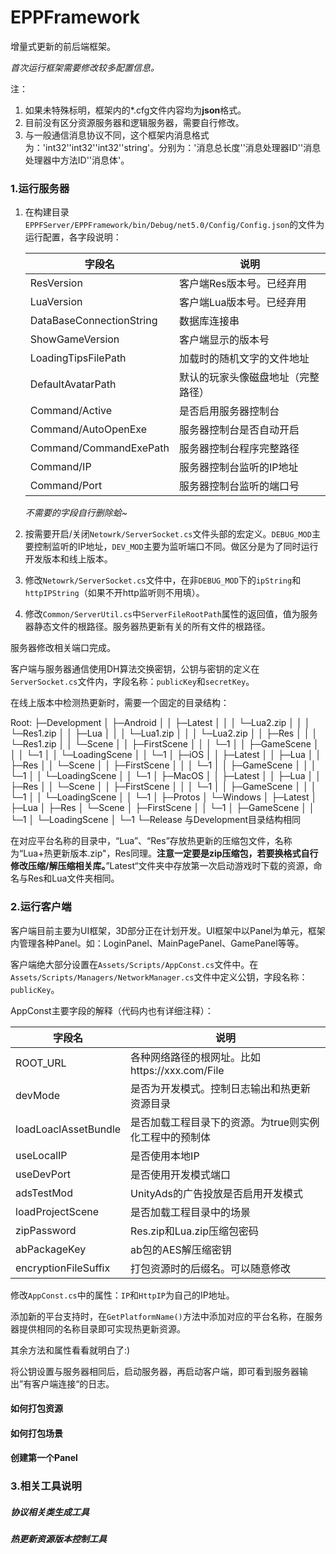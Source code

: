 # EPPFramework
增量式更新的前后端框架。

*首次运行框架需要修改较多配置信息。*

注：

1. 如果未特殊标明，框架内的*.cfg文件内容均为**json**格式。
2. 目前没有区分资源服务器和逻辑服务器，需要自行修改。
3. 与一般通信消息协议不同，这个框架内消息格式为：'int32''int32''int32''string'。分别为：'消息总长度''消息处理器ID''消息处理器中方法ID''消息体'。

### 1.运行服务器

1. 在构建目录`EPPFServer/EPPFramework/bin/Debug/net5.0/Config/Config.json`的文件为运行配置，各字段说明：

   | 字段名                   | 说明                               |
   | ------------------------ | ---------------------------------- |
   | ResVersion               | 客户端Res版本号。已经弃用          |
   | LuaVersion               | 客户端Lua版本号。已经弃用          |
   | DataBaseConnectionString | 数据库连接串                       |
   | ShowGameVersion          | 客户端显示的版本号                 |
   | LoadingTipsFilePath      | 加载时的随机文字的文件地址         |
   | DefaultAvatarPath        | 默认的玩家头像磁盘地址（完整路径） |
   | Command/Active           | 是否启用服务器控制台               |
   | Command/AutoOpenExe      | 服务器控制台是否自动开启           |
   | Command/CommandExePath   | 服务器控制台程序完整路径           |
   | Command/IP               | 服务器控制台监听的IP地址           |
   | Command/Port             | 服务器控制台监听的端口号           |

   *不需要的字段自行删除蛤~*

2. 按需要开启/关闭`Netowrk/ServerSocket.cs`文件头部的宏定义。`DEBUG_MOD`主要控制监听的IP地址，`DEV_MOD`主要为监听端口不同。做区分是为了同时运行开发版本和线上版本。

3. 修改`Netowrk/ServerSocket.cs`文件中，在非`DEBUG_MOD`下的`ipString`和`httpIPString`（如果不开http监听则不用填）。

4. 修改`Common/ServerUtil.cs`中`ServerFileRootPath`属性的返回值，值为服务器静态文件的根路径。服务器热更新有关的所有文件的根路径。

服务器修改相关端口完成。

客户端与服务器通信使用DH算法交换密钥，公钥与密钥的定义在`ServerSocket.cs`文件内，字段名称：`publicKey`和`secretKey`。

在线上版本中检测热更新时，需要一个固定的目录结构：

Root:
├─Development
│  ├─Android
│  │  ├─Latest
│  │  │  └─Lua2.zip
│  │  │  └─Res1.zip
│  │  ├─Lua
│  │  │  └─Lua1.zip
│  │  │  └─Lua2.zip
│  │  ├─Res
│  │  │  └─Res1.zip
│  │  └─Scene
│  │      ├─FirstScene
│  │      │  └─1
│  │      ├─GameScene
│  │      │  └─1
│  │      └─LoadingScene
│  │          └─1
│  ├─iOS
│  │  ├─Latest
│  │  ├─Lua
│  │  ├─Res
│  │  └─Scene
│  │      ├─FirstScene
│  │      │  └─1
│  │      ├─GameScene
│  │      │  └─1
│  │      └─LoadingScene
│  │          └─1
│  ├─MacOS
│  │  ├─Latest
│  │  ├─Lua
│  │  ├─Res
│  │  └─Scene
│  │      ├─FirstScene
│  │      │  └─1
│  │      ├─GameScene
│  │      │  └─1
│  │      └─LoadingScene
│  │          └─1
│  ├─Protos
│  └─Windows
│      ├─Latest
│      ├─Lua
│      ├─Res
│      └─Scene
│          ├─FirstScene
│          │  └─1
│          ├─GameScene
│          │  └─1
│          └─LoadingScene
│              └─1
└─Release
        与Development目录结构相同

在对应平台名称的目录中，“Lua”、“Res”存放热更新的压缩包文件，名称为“Lua+热更新版本.zip"，Res同理。**注意一定要是zip压缩包，若要换格式自行修改压缩/解压缩相关库。**”Latest“文件夹中存放第一次启动游戏时下载的资源，命名与Res和Lua文件夹相同。

### 2.运行客户端

客户端目前主要为UI框架，3D部分正在计划开发。UI框架中以Panel为单元，框架内管理各种Panel。如：LoginPanel、MainPagePanel、GamePanel等等。

客户端绝大部分设置在`Assets/Scripts/AppConst.cs`文件中。在`Assets/Scripts/Managers/NetworkManager.cs`文件中定义公钥，字段名称：`publicKey`。

AppConst主要字段的解释（代码内也有详细注释）：

| 字段名               | 说明                                                   |
| -------------------- | ------------------------------------------------------ |
| ROOT_URL             | 各种网络路径的根网址。比如https://xxx.com/File         |
| devMode              | 是否为开发模式。控制日志输出和热更新资源目录           |
| loadLoaclAssetBundle | 是否加载工程目录下的资源。为true则实例化工程中的预制体 |
| useLocalIP           | 是否使用本地IP                                         |
| useDevPort           | 是否使用开发模式端口                                   |
| adsTestMod           | UnityAds的广告投放是否启用开发模式                     |
| loadProjectScene     | 是否加载工程目录中的场景                               |
| zipPassword          | Res.zip和Lua.zip压缩包密码                             |
| abPackageKey         | ab包的AES解压缩密钥                                    |
| encryptionFileSuffix | 打包资源时的后缀名。可以随意修改                       |

修改`AppConst.cs`中的属性：`IP`和`HttpIP`为自己的IP地址。

添加新的平台支持时，在`GetPlatformName()`方法中添加对应的平台名称，在服务器提供相同的名称目录即可实现热更新资源。

其余方法和属性看看就明白了:)

将公钥设置与服务器相同后，启动服务器，再启动客户端，即可看到服务器输出”有客户端连接“的日志。

#### 如何打包资源

#### 如何打包场景

#### 创建第一个Panel

### 3.相关工具说明

##### 协议相关类生成工具

##### 热更新资源版本控制工具